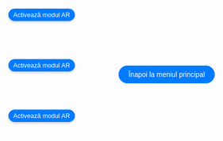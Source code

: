 <!DOCTYPE html>
<html lang="en">
<head>
    <meta charset="UTF-8">
    <meta name="viewport" content="width=device-width, initial-scale=1.0">
    <title>Modele AR Optimizate</title>
    <script type="module" src="https://unpkg.com/@google/model-viewer"></script>
    <style>
        body {
            margin: 0;
            padding: 0;
            font-family: Arial, sans-serif;
            background-image: url('fundal2.jpg');
            background-size: cover;
            background-position: center;
            display: flex;
            justify-content: center;
            align-items: center;
            height: 100vh;
        }
        .model-container {
            display: flex;
            flex-direction: row;
            align-items: center;
            justify-content: center;
            flex-wrap: wrap;
            width: 100%;
            max-width: 400px;
        }
        .model-section {
            margin: 10px;
            text-align: center;
        }
        model-viewer {
            width: 150px; /* Dimensiuni actualizate pentru toate modelele */
            height: 150px; /* Dimensiuni actualizate pentru toate modelele */
            margin: 0 auto;
        }
        .ar-button {
            display: flex;
            align-items: center;
            justify-content: center;
            margin: 10px auto;
            padding: 5px 10px;
            font-size: 0.8rem;
            cursor: pointer;
            background-color: #007BFF;
            border: none;
            border-radius: 20px;
            color: white;
            box-shadow: 0 2px 4px rgba(0, 0, 0, 0.2);
            transition: background-color 0.3s, box-shadow 0.3s;
        }
        .ar-button:hover {
            background-color: #0056b3;
            box-shadow: 0 4px 8px rgba(0, 0, 0, 0.3);
        }
        p {
            margin-top: 10px;
            color: #FFFFFF;
            font-size: 1.2em;
        }
        .back-button {
            display: flex;
            justify-content: center;
            width: 100%;
            padding: 20px;
        }
        .back-link {
            text-decoration: none;
            color: white;
            background-color: #007BFF;
            padding: 10px 20px;
            border-radius: 20px;
            transition: background-color 0.3s;
        }
        .back-link:hover {
            background-color: #0056b3;
        }
    </style>
</head>
<body>

<div class="model-container">
    <!-- Model 1: Cactus -->
    <div class="model-section">
        <model-viewer 
            src="cactus.glb" 
            ios-src="cactus.usdz" 
            ar 
            ar-modes="webxr scene-viewer quick-look" 
            camera-controls 
            auto-rotate 
            environment-image="neutral" 
            shadow-intensity="1"
            min-camera-orbit="auto 0deg 0deg" 
            max-camera-orbit="auto 80deg auto">
            <button slot="ar-button" class="ar-button">Activează modul AR</button>
        </model-viewer>
        <p>Cactus Cary</p>
    </div>
    <!-- Model 2: Guler -->
    <div class="model-section">
        <model-viewer 
            src="guler2.glb" 
            ios-src="guler2.usdz" 
            ar 
            ar-modes="webxr scene-viewer quick-look" 
            camera-controls 
            auto-rotate 
            environment-image="neutral" 
            shadow-intensity="1"
            min-camera-orbit="auto 0deg 0deg" 
            max-camera-orbit="auto 80deg auto">
            <button slot="ar-button" class="ar-button">Activează modul AR</button>
        </model-viewer>
        <p>Guler Cervical</p>
    </div>
    <!-- Model 3: Scaun -->
    <div class="model-section">
        <model-viewer 
            src="scaun.glb" 
            ios-src="scaun.usdz" 
            ar 
            ar-modes="webxr scene-viewer quick-look" 
            camera-controls 
            auto-rotate 
            environment-image="neutral" 
            shadow-intensity="1"
            min-camera-orbit="auto 0deg 0deg" 
            max-camera-orbit="auto 80deg auto">
            <button slot="ar-button" class="ar-button">Activează modul AR</button>
        </model-viewer>
        <p>Scaun Ikea</p>
    </div>
</div>

<div class="back-button">
    <a href="https://augmentedrealityweb.github.io/toate-produsele/" class="back-link">Înapoi la meniul principal</a>
</div>

</body>
</html>
